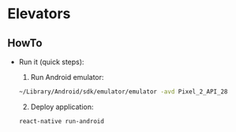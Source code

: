 # Elevators

## HowTo

- Run it (quick steps):
    1. Run Android emulator:  

    ```bash  
    ~/Library/Android/sdk/emulator/emulator -avd Pixel_2_API_28
    ```

    2. Deploy application:

    ```bash
    react-native run-android  
    ```
